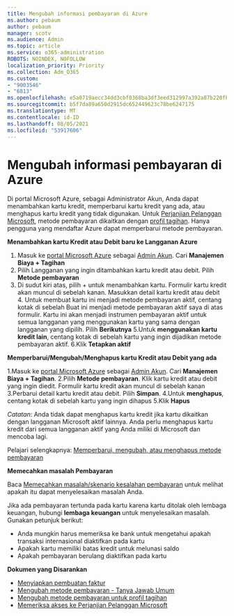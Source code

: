 ```yaml
---
title: Mengubah informasi pembayaran di Azure
ms.author: pebaum
author: pebaum
manager: scotv
ms.audience: Admin
ms.topic: article
ms.service: o365-administration
ROBOTS: NOINDEX, NOFOLLOW
localization_priority: Priority
ms.collection: Adm_O365
ms.custom:
- "9003546"
- "6813"
ms.openlocfilehash: e5a0719aecc34dd3cbf0368ba3df3eed312997a392a87b220fbafc8b21b19aa6
ms.sourcegitcommit: b5f7da89a650d2915dc652449623c78be6247175
ms.translationtype: MT
ms.contentlocale: id-ID
ms.lasthandoff: 08/05/2021
ms.locfileid: "53917606"
---
```

# <a name="change-payment-information-in-azure"></a>Mengubah informasi pembayaran di Azure

Di portal Microsoft Azure, sebagai Administrator Akun, Anda dapat menambahkan kartu kredit, memperbarui kartu kredit yang ada, atau menghapus kartu kredit yang tidak digunakan. Untuk [Perjanjian Pelanggan Microsoft](https://docs.microsoft.com/azure/billing/billing-how-to-change-credit-card?WT.mc_id=Portal-Microsoft_Azure_Support#check-access-to-a-microsoft-customer-agreement), metode pembayaran dikaitkan dengan [profil tagihan](https://docs.microsoft.com/azure/billing/billing-how-to-change-credit-card?WT.mc_id=Portal-Microsoft_Azure_Support#change-payment-method-for-a-billing-profile). Hanya pengguna yang mendaftar Azure dapat memperbarui metode pembayaran.

**Menambahkan kartu Kredit atau Debit baru ke Langganan Azure**

1. Masuk ke [portal Microsoft Azure](https://portal.azure.com/) sebagai [Admin Akun](https://docs.microsoft.com/azure/billing/billing-subscription-transfer?WT.mc_id=Portal-Microsoft_Azure_Support#whoisaa). Cari **Manajemen Biaya + Tagihan**
2. Pilih Langganan yang ingin ditambahkan kartu kredit atau debit. Pilih **Metode pembayaran**
3. Di sudut kiri atas, pilih + untuk menambahkan kartu. Formulir kartu kredit akan muncul di sebelah kanan. Masukkan detail kartu kredit atau debit 4. Untuk membuat kartu ini menjadi metode pembayaran aktif, centang kotak di sebelah Buat ini menjadi metode pembayaran aktif saya di atas formulir. Kartu ini akan menjadi instrumen pembayaran aktif untuk semua langganan yang menggunakan kartu yang sama dengan langganan yang dipilih. Pilih **Berikutnya** 5.Untuk **menggunakan kartu kredit lain**, centang kotak di sebelah kartu yang ingin dijadikan metode pembayaran aktif.
6.Klik **Tetapkan aktif**

**Memperbarui/Mengubah/Menghapus kartu Kredit atau Debit yang ada**

1.Masuk ke [portal Microsoft Azure](https://portal.azure.com/) sebagai [Admin Akun](https://docs.microsoft.com/azure/billing/billing-subscription-transfer?WT.mc_id=Portal-Microsoft_Azure_Support#whoisaa). Cari **Manajemen Biaya + Tagihan**.
2.Pilih **Metode pembayaran**. Klik kartu kredit atau debit yang ingin diedit. Formulir kartu kredit akan muncul di sebelah kanan 3.Perbarui detail kartu kredit atau debit. Pilih **Simpan**.
4.Untuk **menghapus**, centang kotak di sebelah kartu yang ingin dihapus 5.Klik **Hapus**

_Catatan_: Anda tidak dapat menghapus kartu kredit jika kartu dikaitkan dengan langganan Microsoft aktif lainnya. Anda perlu menghapus kartu kredit dari semua langganan aktif yang Anda miliki di Microsoft dan mencoba lagi.

Pelajari selengkapnya: [Memperbarui, mengubah, atau menghapus metode pembayaran](https://docs.microsoft.com/azure/billing/billing-how-to-change-credit-card?WT.mc_id=Portal-Microsoft_Azure_Support)

**Memecahkan masalah Pembayaran**

Baca [Memecahkan masalah/skenario kesalahan pembayaran](https://support.microsoft.com/help/4505172/troubleshooting-payment-issues) untuk melihat apakah itu dapat menyelesaikan masalah Anda.

Jika ada pembayaran tertunda pada kartu karena kartu ditolak oleh lembaga keuangan, hubungi **lembaga keuangan** untuk menyelesaikan masalah. Gunakan petunjuk berikut:

- Anda mungkin harus memeriksa ke bank untuk mengetahui apakah transaksi internasional diaktifkan pada kartu
- Apakah kartu memiliki batas kredit untuk melunasi saldo
- Apakah pembayaran berulang diaktifkan pada kartu

**Dokumen yang Disarankan**

- [Menyiapkan pembuatan faktur](https://azure.microsoft.com/pricing/invoicing/)
- [Mengubah metode pembayaran - Tanya Jawab Umum](https://docs.microsoft.com/azure/billing/billing-how-to-change-credit-card?WT.mc_id=Portal-Microsoft_Azure_Support#frequently-asked-questions)
- [Mengubah metode pembayaran untuk profil tagihan](https://docs.microsoft.com/azure/billing/billing-how-to-change-credit-card?WT.mc_id=Portal-Microsoft_Azure_Support#change-payment-method-for-a-billing-profile)
- [Memeriksa akses ke Perjanjian Pelanggan Microsoft](https://docs.microsoft.com/azure/billing/billing-how-to-change-credit-card?WT.mc_id=Portal-Microsoft_Azure_Support#check-access-to-a-microsoft-customer-agreement)